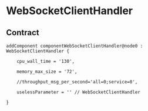 # WebSocketClientHandler

## Contract
```
addComponent componentWebSocketClientHandler@node0 : WebSocketClientHandler {

    cpu_wall_time = '130',
    
    memory_max_size = '72',
    
    //throughput_msg_per_second='all=0;service=0',
    
    uselessParameter = '' // WebSocketClientHandler

}
```
